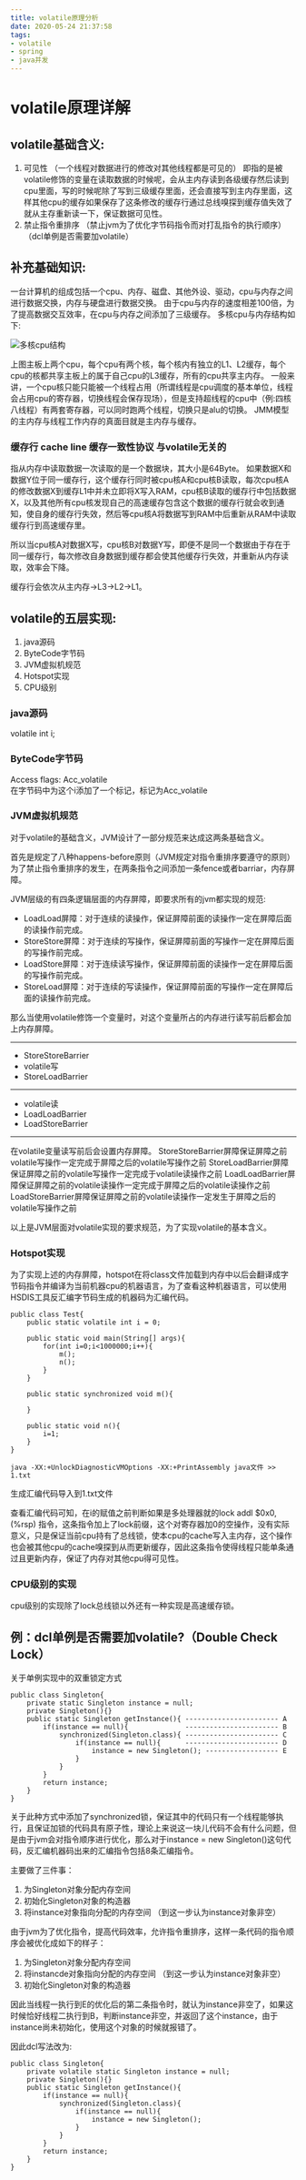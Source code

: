 ```yaml
---
title: volatile原理分析
date: 2020-05-24 21:37:58
tags:
- volatile
- spring
- java并发
---
```


# volatile原理详解
## volatile基础含义:
1. 可见性 （一个线程对数据进行的修改对其他线程都是可见的） 即指的是被volatile修饰的变量在读取数据的时候呢，会从主内存读到各级缓存然后读到cpu里面，写的时候呢除了写到三级缓存里面，还会直接写到主内存里面，这样其他cpu的缓存如果保存了这条修改的缓存行通过总线嗅探到缓存值失效了就从主存重新读一下，保证数据可见性。
2. 禁止指令重排序 （禁止jvm为了优化字节码指令而对打乱指令的执行顺序）（dcl单例是否需要加volatile）

## 补充基础知识:
一台计算机的组成包括一个cpu、内存、磁盘、其他外设、驱动，cpu与内存之间进行数据交换，内存与硬盘进行数据交换。
由于cpu与内存的速度相差100倍，为了提高数据交互效率，在cpu与内存之间添加了三级缓存。
多核cpu与内存结构如下:

![多核cpu结构](图1.png)

上图主板上两个cpu，每个cpu有两个核，每个核内有独立的L1、L2缓存，每个cpu的核都共享主板上的属于自己cpu的L3缓存，所有的cpu共享主内存。
一般来讲，一个cpu核只能只能被一个线程占用（所谓线程是cpu调度的基本单位，线程会占用cpu的寄存器，切换线程会保存现场），但是支持超线程的cpu中（例:四核八线程）有两套寄存器，可以同时跑两个线程，切换只是alu的切换。
JMM模型的主内存与线程工作内存的真面目就是主内存与缓存。

### 缓存行 cache line 缓存一致性协议 与volatile无关的
指从内存中读取数据一次读取的是一个数据块，其大小是64Byte。 
如果数据X和数据Y位于同一缓存行，这个缓存行同时被cpu核A和cpu核B读取，每次cpu核A的修改数据X到缓存L1中并未立即将X写入RAM，cpu核B读取的缓存行中包括数据X，以及其他所有cpu核发现自己的高速缓存包含这个数据的缓存行就会收到通知，使自身的缓存行失效，然后等cpu核A将数据写到RAM中后重新从RAM中读取缓存行到高速缓存里。

所以当cpu核A对数据X写，cpu核B对数据Y写，即便不是同一个数据由于存在于同一缓存行，每次修改自身数据到缓存都会使其他缓存行失效，并重新从内存读取，效率会下降。

缓存行会依次从主内存->L3->L2->L1。


## volatile的五层实现:
1. java源码
2. ByteCode字节码
3. JVM虚拟机规范
4. Hotspot实现
5. CPU级别


### java源码
volatile int i;

### ByteCode字节码
Access flags: Acc_volatile  
在字节码中为这个i添加了一个标记，标记为Acc_volatile

### JVM虚拟机规范
对于volatile的基础含义，JVM设计了一部分规范来达成这两条基础含义。

首先是规定了八种happens-before原则（JVM规定对指令重排序要遵守的原则）
为了禁止指令重排序的发生，在两条指令之间添加一条fence或者barriar，内存屏障。

JVM层级的有四条逻辑层面的内存屏障，即要求所有的jvm都实现的规范:
- LoadLoad屏障：对于连续的读操作，保证屏障前面的读操作一定在屏障后面的读操作前完成。
- StoreStore屏障：对于连续的写操作，保证屏障前面的写操作一定在屏障后面的写操作前完成。
- LoadStore屏障：对于连续读写操作，保证屏障前面的读操作一定在屏障后面的写操作前完成。
- StoreLoad屏障：对于连续的写读操作，保证屏障前面的写操作一定在屏障后面的读操作前完成。

那么当使用volatile修饰一个变量时，对这个变量所占的内存进行读写前后都会加上内存屏障。

---
- StoreStoreBarrier
- volatile写
- StoreLoadBarrier
---
- volatile读
- LoadLoadBarrier
- LoadStoreBarrier
---

在volatile变量读写前后会设置内存屏障。
StoreStoreBarrier屏障保证屏障之前volatile写操作一定完成于屏障之后的volatile写操作之前
StoreLoadBarrier屏障保证屏障之前的volatile写操作一定完成于volatile读操作之前
LoadLoadBarrier屏障保证屏障之前的volatile读操作一定完成于屏障之后的volatile读操作之前
LoadStoreBarrier屏障保证屏障之前的volatile读操作一定发生于屏障之后的volatile写操作之前

以上是JVM层面对volatile实现的要求规范，为了实现volatile的基本含义。

### Hotspot实现
为了实现上述的内存屏障，hotspot在将class文件加载到内存中以后会翻译成字节码指令并编译为当前机器cpu的机器语言，为了查看这种机器语言，可以使用HSDIS工具反汇编字节码生成的机器码为汇编代码。

```
public class Test{
    public static volatile int i = 0;

    public static void main(String[] args){
        for(int i=0;i<1000000;i++){
            m();
            n();
        }
    }

    public static synchronized void m(){

    }

    public static void n(){
        i=1;
    }
}
```

```
java -XX:+UnlockDiagnosticVMOptions -XX:+PrintAssembly java文件 >> 1.txt
```
生成汇编代码导入到1.txt文件

查看汇编代码可知，在i的赋值之前判断如果是多处理器就的lock addl $0x0,(%rsp) 指令，这条指令加上了lock前缀，这个对寄存器加0的空操作，没有实际意义，只是保证当前cpu持有了总线锁，使本cpu的cache写入主内存，这个操作也会被其他cpu的cache嗅探到从而更新缓存，因此这条指令使得线程只能单条通过且更新内存，保证了内存对其他cpu得可见性。

### CPU级别的实现

cpu级别的实现除了lock总线锁以外还有一种实现是高速缓存锁。

## 例：dcl单例是否需要加volatile?（Double Check Lock）
关于单例实现中的双重锁定方式
```
public class Singleton{
    private static Singleton instance = null;
    private Singleton(){}
    public static Singleton getInstance(){ ----------------------- A
        if(instance == null){              ----------------------- B
            synchronized(Singleton.class){ ----------------------- C
                if(instance == null){      ----------------------- D
                    instance = new Singleton(); ------------------ E
                }
            }
        }
        return instance;
    }
}
```
关于此种方式中添加了synchronized锁，保证其中的代码只有一个线程能够执行，且保证加锁的代码具有原子性，理论上来说这一块儿代码不会有什么问题，但是由于jvm会对指令顺序进行优化，那么对于instance = new Singleton()这句代码，反汇编机器码出来的汇编指令包括8条汇编指令。

主要做了三件事：
1. 为Singleton对象分配内存空间
2. 初始化Singleton对象的构造器
3. 将instance对象指向分配的内存空间 （到这一步认为instance对象非空）

由于jvm为了优化指令，提高代码效率，允许指令重排序，这样一条代码的指令顺序会被优化成如下的样子：

1. 为Singleton对象分配内存空间           
2. 将instancde对象指向分配的内存空间 （到这一步认为instance对象非空）
3. 初始化Singleton对象的构造器

因此当线程一执行到E的优化后的第二条指令时，就认为instance非空了，如果这时候恰好线程二执行到B，判断instance非空，并返回了这个instance，由于instance尚未初始化，使用这个对象的时候就报错了。

因此dcl写法改为:

```
public class Singleton{
    private volatile static Singleton instance = null;
    private Singleton(){}
    public static Singleton getInstance(){ 
        if(instance == null){              
            synchronized(Singleton.class){ 
                if(instance == null){      
                    instance = new Singleton(); 
                }
            }
        }
        return instance;
    }
}
```